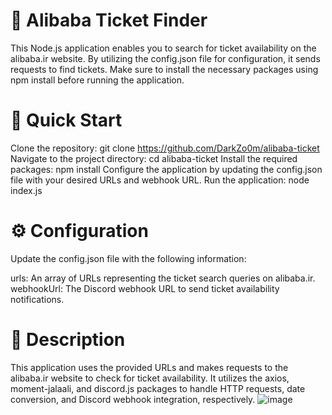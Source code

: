 # 🎫 Alibaba Ticket Finder
This Node.js application enables you to search for ticket availability on the alibaba.ir website. By utilizing the config.json file for configuration, it sends requests to find tickets. Make sure to install the necessary packages using npm install before running the application.

# **🚀 Quick Start**
Clone the repository: git clone https://github.com/DarkZo0m/alibaba-ticket
Navigate to the project directory: cd alibaba-ticket
Install the required packages: npm install
Configure the application by updating the config.json file with your desired URLs and webhook URL.
Run the application: node index.js

# **⚙️ Configuration**
Update the config.json file with the following information:

urls: An array of URLs representing the ticket search queries on alibaba.ir.
webhookUrl: The Discord webhook URL to send ticket availability notifications.

# **📝 Description**
This application uses the provided URLs and makes requests to the alibaba.ir website to check for ticket availability. It utilizes the axios, moment-jalaali, and discord.js packages to handle HTTP requests, date conversion, and Discord webhook integration, respectively.
![image](https://github.com/DarkZo0m/alibaba-ticket/assets/59771519/aa9dc4ed-cfc1-4fb9-9c54-3ce04407f6fc)
